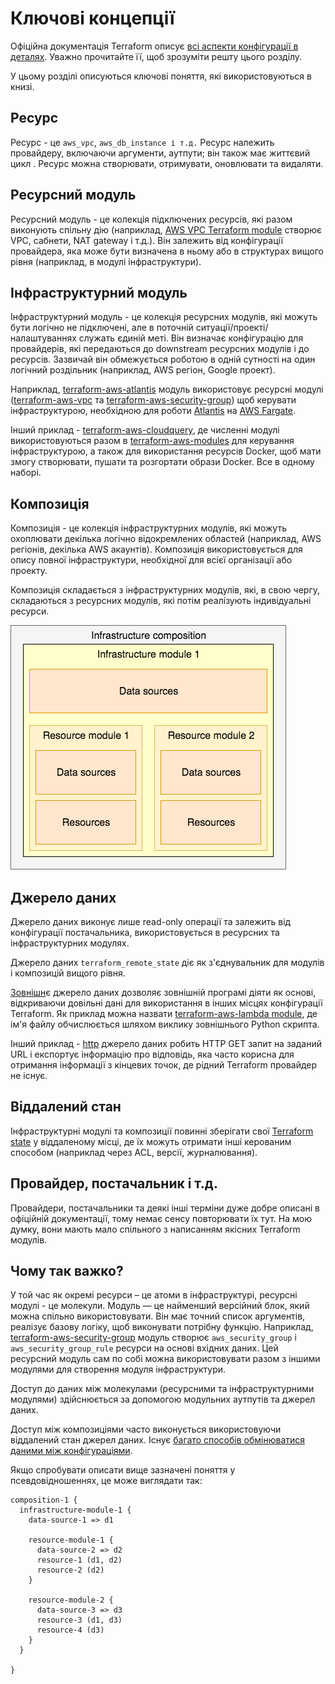 # Ключові концепції

Офіційна документація Terraform описує [всі аспекти конфігурації в деталях](https://www.terraform.io/docs/configuration/index.html). Уважно прочитайте її, щоб зрозуміти решту цього розділу.

У цьому розділі описуються ключові поняття, які використовуються в книзі.

## Ресурс

Ресурс - це `aws_vpc`, `aws_db_instance і т.д.` Ресурс належить провайдеру, включаючи аргументи, аутпути; він також має життєвий цикл . Ресурс можна створювати, отримувати, оновлювати та видаляти.

## Ресурсний модуль

Ресурсний модуль - це колекція підключених ресурсів, які разом виконують спільну дію (наприклад, [AWS VPC Terraform module](https://github.com/terraform-aws-modules/terraform-aws-vpc/) створює VPC, сабнети, NAT gateway і т.д.). Він залежить від конфігурації провайдера, яка може бути визначена в ньому або в структурах вищого рівня (наприклад, в модулі інфраструктури).

## Інфраструктурний модуль

Інфраструктурний модуль - це колекція ресурсних модулів, які можуть бути логічно не підключені, але в поточній ситуації/проекті/налаштуваннях служать єдиній меті. Він визначає конфігурацію для провайдерів, які передаються до downstream ресурсних модулів і до ресурсів. Зазвичай він обмежується роботою в одній сутності на один логічний роздільник (наприклад, AWS регіон, Google проект).

Наприклад, [terraform-aws-atlantis](https://github.com/terraform-aws-modules/terraform-aws-atlantis/) модуль використовує ресурсні модулі ([terraform-aws-vpc](https://github.com/terraform-aws-modules/terraform-aws-vpc/) та [terraform-aws-security-group](https://github.com/terraform-aws-modules/terraform-aws-security-group/)) щоб керувати інфраструктурою, необхідною для роботи [Atlantis](https://www.runatlantis.io) на [AWS Fargate](https://aws.amazon.com/fargate/).

Інший приклад - [terraform-aws-cloudquery](https://github.com/cloudquery/terraform-aws-cloudquery), де численні модулі використовуються разом в [terraform-aws-modules](https://github.com/terraform-aws-modules/) для керування інфраструктурою, а також для використання ресурсів Docker, щоб мати змогу створювати, пушати та розгортати образи Docker. Все в одному наборі.

## Композиція

Композиція - це колекція інфраструктурних модулів, які можуть охоплювати декілька логічно відокремлених областей (наприклад, AWS регіонів, декілька AWS акаунтів). Композиція використовується для опису повної інфраструктури, необхідної для всієї організації або проекту.

Композиція складається з інфраструктурних модулів, які, в свою чергу, складаються з ресурсних модулів, які потім реалізують індивідуальні ресурси.

![Simple infrastructure composition](.gitbook/assets/composition-1.png)

## Джерело даних

Джерело даних виконує лише read-only операції та залежить від конфігурації постачальника, використовується в ресурсних та інфраструктурних модулях.

Джерело даних `terraform_remote_state` діє як з'єднувальник для модулів і композицій вищого рівня.

[Зовнішн](https://registry.terraform.io/providers/hashicorp/external/latest/docs/data-sources/data\_source)є джерело даних дозволяє зовнішній програмі діяти як основі, відкриваючи довільні дані для використання в інших місцях конфігурації Terraform. Як приклад можна назвати [terraform-aws-lambda module](https://github.com/terraform-aws-modules/terraform-aws-lambda/blob/258e82b50adc451f51544a2b57fd1f6f8f4a61e4/package.tf#L5-L7), де ім'я файлу обчислюється шляхом виклику зовнішнього Python скрипта.

Інший приклад - [http](https://registry.terraform.io/providers/hashicorp/http/latest/docs/data-sources/http) джерело даних робить HTTP GET запит на заданий URL і експортує інформацію про відповідь, яка часто корисна для отримання інформації з кінцевих точок, де рідний Terraform провайдер не існує.

## Віддалений стан

Інфраструктурні модулі та композиції повинні зберігати свої [Terraform state](https://www.terraform.io/docs/language/state/index.html) у віддаленому місці, де їх можуть отримати інші керованим способом (наприклад через ACL, версії, журналювання).

## Провайдер, постачальник і т.д.

Провайдери, постачальники та деякі інші терміни дуже добре описані в офіційній документації, тому немає сенсу повторювати їх тут. На мою думку, вони мають мало спільного з написанням якісних Terraform модулів.

## Чому так важко?

У той час як окремі ресурси – це атоми в інфраструктурі, ресурсні модулі - це молекули. Модуль — це найменший версійний блок, який можна спільно використовувати. Він має точний список аргументів, реалізує базову логіку, щоб виконувати потрібну функцію. Наприклад, [terraform-aws-security-group](https://github.com/terraform-aws-modules/terraform-aws-security-group) модуль створює `aws_security_group` і `aws_security_group_rule` ресурси на основі вхідних даних. Цей ресурсний модуль сам по собі можна використовувати разом з іншими модулями для створення модуля інфраструктури.

Доступ до даних між молекулами (ресурсними та інфраструктурними модулями) здійснюється за допомогою модульних аутпутів та джерел даних.

Доступ між композиціями часто виконується використовуючи віддалений стан джерел даних. Існує [багато способів обмінюватися даними між конфігураціями](https://www.terraform.io/docs/language/state/remote-state-data.html#alternative-ways-to-share-data-between-configurations).

Якщо спробувати описати вище зазначені поняття у псевдовідношеннях, це може виглядати так:

```
composition-1 {
  infrastructure-module-1 {
    data-source-1 => d1

    resource-module-1 {
      data-source-2 => d2
      resource-1 (d1, d2)
      resource-2 (d2)
    }

    resource-module-2 {
      data-source-3 => d3
      resource-3 (d1, d3)
      resource-4 (d3)
    }
  }

}
```
